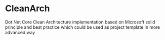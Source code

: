 # CleanArch
Dot Net Core Clean Architecture implementation based on Microsoft solid principle and best practice which could be used as project template in more advanced way
